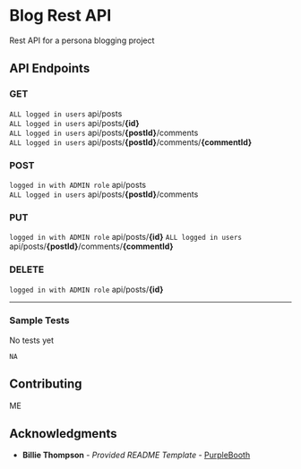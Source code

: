 # Blog Rest API

Rest API for a persona blogging project


## API Endpoints

### GET
`ALL logged in users` api/posts  
`ALL logged in users` api/posts/**{id}**  
`ALL logged in users` api/posts/**{postId}**/comments  
`ALL logged in users` api/posts/**{postId}**/comments/**{commentId}**  

### POST
`logged in with ADMIN role` api/posts  
`ALL logged in users` api/posts/**{postId}**/comments  

### PUT
`logged in with ADMIN role` api/posts/**{id}**
`ALL logged in users` api/posts/**{postId}**/comments/**{commentId}**    

### DELETE
`logged in with ADMIN role` api/posts/**{id}**  

___


### Sample Tests

No tests yet

    NA

## Contributing

ME


## Acknowledgments
  - **Billie Thompson** - *Provided README Template* -
    [PurpleBooth](https://github.com/PurpleBooth)

